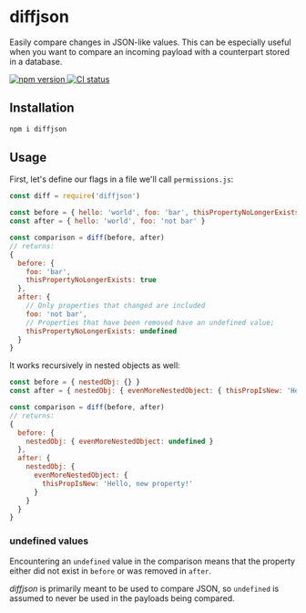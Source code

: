 # diffjson

Easily compare changes in JSON-like values. This can be especially useful when you want to compare an incoming payload with a counterpart stored in a database.

[ ![npm version](https://img.shields.io/npm/v/diffjson.svg?style=flat) ](https://npmjs.org/package/diffjson "View package")
[ ![CI status](https://github.com/Sleavely/diffjson/actions/workflows/node.js.yml/badge.svg) ](https://github.com/Sleavely/diffjson/actions/workflows/node.js.yml "View workflow")
## Installation

```sh
npm i diffjson
```

## Usage

First, let's define our flags in a file we'll call `permissions.js`:

```js
const diff = require('diffjson')

const before = { hello: 'world', foo: 'bar', thisPropertyNoLongerExists: true }
const after = { hello: 'world', foo: 'not bar' }

const comparison = diff(before, after)
// returns:
{
  before: {
    foo: 'bar',
    thisPropertyNoLongerExists: true
  },
  after: {
    // Only properties that changed are included
    foo: 'not bar',
    // Properties that have been removed have an undefined value;
    thisPropertyNoLongerExists: undefined
  }
}
```

It works recursively in nested objects as well:

```js
const before = { nestedObj: {} }
const after = { nestedObj: { evenMoreNestedObject: { thisPropIsNew: 'Hello, new property!' } } }

const comparison = diff(before, after)
// returns:
{
  before: {
    nestedObj: { evenMoreNestedObject: undefined }
  },
  after: {
    nestedObj: {
      evenMoreNestedObject: {
        thisPropIsNew: 'Hello, new property!'
      }
    }
  }
}
```

### undefined values

Encountering an `undefined` value in the comparison means that the property either did not exist in `before` or was removed in `after`.

_diffjson_ is primarily meant to be used to compare JSON, so `undefined` is assumed to never be used in the payloads being compared.
